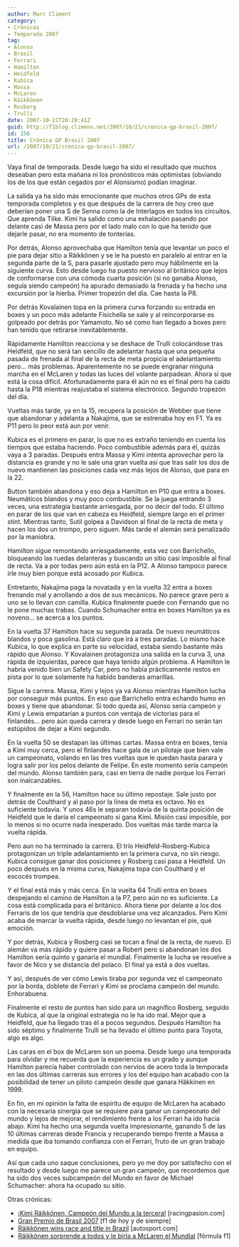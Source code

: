 ```yaml
---
author: Marc Climent
category:
- Crónicas
- Temporada 2007
tag:
- Alonso
- Brasil
- Ferrari
- Hamilton
- Heidfeld
- Kubica
- Massa
- McLaren
- Räikkönen
- Rosberg
- Trulli
date: 2007-10-21T20:20:41Z
guid: http://f1blog.climens.net/2007/10/21/cronica-gp-brasil-2007/
id: 156
title: Crónica GP Brasil 2007
url: /2007/10/21/cronica-gp-brasil-2007/
---
```


Vaya final de temporada. Desde luego ha sido el resultado que muchos deseaban pero esta mañana ni los pronósticos más optimistas (obviando los de los que están cegados por el Alonsismo) podían imaginar.

La salida ya ha sido más emocionante que muchos otros GPs de esta temporada completos y es que después de la carrera de hoy creo que deberían poner una S de Senna como la de Interlagos en todos los circuitos. Que aprenda Tilke. Kimi ha salido como una exhalación pasando por delante casi de Massa pero por el lado malo con lo que ha tenido que dejarle pasar, no era momento de tonterías.

Por detrás, Alonso aprovechaba que Hamilton tenía que levantar un poco el pie para dejar sitio a Räikkönen y se le ha puesto en paralelo al entrar en la segunda parte de la S, para pasarle ajustado pero muy hábilmente en la siguiente curva. Esto desde luego ha puesto nervioso al británico que lejos de conformarse con una cómoda cuarta posición (si no ganaba Alonso, seguía siendo campeón) ha apurado demasiado la frenada y ha hecho una excursión por la hierba. Primer tropezón del día. Cae hasta la P8.

Por detrás Kovalainen topa en la primera curva forzando su entrada en boxes y un poco más adelante Fisichella se sale y al reincorporarse es golpeado por detrás por Yamamoto. No sé como han llegado a boxes pero han tenido que retirarse inevitablemente.

Rápidamente Hamilton reacciona y se deshace de Trulli colocándose tras Heidfeld, que no será tan sencillo de adelantar hasta que una pequeña pasada de frenada al final de la recta de meta propicia el adelantamiento pero&#8230; más problemas. Aparentemente no se puede engranar ninguna marcha en el McLaren y todas las luces del volante parpadean. Ahora si que está la cosa difícil. Afortunadamente para él aún no es el final pero ha caído hasta la P18 mientras reajustaba el sistema electrónico. Segundo tropezón del día.

Vueltas más tarde, ya en la 15, recupera la posición de Webber que tiene que abandonar y adelanta a Nakajima, que se estrenaba hoy en F1. Ya es P11 pero lo peor está aun por venir.

Kubica es el primero en parar, lo que no es extraño teniendo en cuenta los tiempos que estaba haciendo. Poco combustible además para él, quizás vaya a 3 paradas. Después entra Massa y Kimi intenta aprovechar pero la distancia es grande y no le sale una gran vuelta así que tras salir los dos de nuevo mantienen las posiciones cada vez más lejos de Alonso, que para en la 22.

Button también abandona y eso deja a Hamilton en P10 que entra a boxes. Neumáticos blandos y muy poco combustible. Se la juega entrando 3 veces, una estrategia bastante arriesgada, por no decir del todo. El último en parar de los que van en cabeza es Heidfeld, siempre largo en el primer stint. Mientras tanto, Sutil golpea a Davidson al final de la recta de meta y hacen los dos un trompo, pero siguen. Más tarde el alemán será penalizado por la maniobra.

Hamilton sigue remontando arriesgadamente, esta vez con Barrichello, bloqueando las ruedas delanteras y buscando un sitio casi imposible al final de recta. Va a por todas pero aún está en la P12. A Alonso tampoco parece irle muy bien porque está acosado por Kubica.

Entretanto, Nakajima paga la novatada y en la vuelta 32 entra a boxes frenando mal y arrollando a dos de sus mecánicos. No parece grave pero a uno se lo llevan con camilla. Kubica finalmente puede con Fernando que no le pone muchas trabas. Cuando Schumacher entra en boxes Hamilton ya es noveno&#8230; se acerca a los puntos.

En la vuelta 37 Hamilton hace su segunda parada. De nuevo neumáticos blandos y poca gasolina. Está claro que irá a tres paradas. Lo mismo hace Kubica, lo que explica en parte su velocidad, estaba siendo bastante más rápido que Alonso. Y Kovalainen protagoniza una salida en la curva 3, una rápida de izquierdas, parece que haya tenido algún problema. A Hamilton le habría venido bien un Safety Car, pero no había prácticamente restos en pista por lo que solamente ha habido banderas amarillas.

Sigue la carrera. Massa, Kimi y lejos ya va Alonso mientras Hamilton lucha por conseguir más puntos. En eso que Barrichello entra echando humo en boxes y tiene que abandonar. Si todo queda así, Alonso sería campeón y Kimi y Lewis empatarían a puntos con ventaja de victorias para el finlandés&#8230; pero aún queda carrera y desde luego en Ferrari no serán tan estúpidos de dejar a Kimi segundo.

En la vuelta 50 se destapan las últimas cartas. Massa entra en boxes, tenía a Kimi muy cerca, pero el finlandés hace gala de un pilotaje que bien vale un campeonato, volando en las tres vueltas que le quedan hasta parara y logra salir por los pelos delante de Felipe. En este momento sería campeón del mundo. Alonso también para, casi en tierra de nadie porque los Ferrari son inalcanzables.

Y finalmente en la 56, Hamilton hace su último repostaje. Sale justo por detrás de Coulthard y al paso por la línea de meta es octavo. No es suficiente todavía. Y unos 46s le separan todavía de la quinta posición de Heidfeld que le daría el campeonato si gana Kimi. Misión casi imposible, por lo menos si no ocurre nada inesperado. Dos vueltas más tarde marca la vuelta rápida.

Pero aun no ha terminado la carrera. El trío Heidfeld-Rosberg-Kubica protagonizan un triple adelantamiento en la primera curva, no sin riesgo. Kubica consigue ganar dos posiciones y Rosberg casi pasa a Heidfeld. Un poco después en la misma curva, Nakajima topa con Coulthard y el escocés trompea.

Y el final está más y más cerca. En la vuelta 64 Trulli entra en boxes despejando el camino de Hamilton a la P7, pero aún no es suficiente. La cosa está complicada para el británico. Ahora tiene por delante a los dos Ferraris de los que tendría que desdoblarse una vez alcanzados. Pero Kimi acaba de marcar la vuelta rápida, desde luego no levantan el pie, qué emoción.

Y por detrás, Kubica y Rosberg casi se tocan a final de la recta, de nuevo. El alemán va más rápido y quiere pasar a Robert pero si abandonan los dos Hamilton sería quinto y ganaría el mundial. Finalmente la lucha se resuelve a favor de Nico y se distancia del polaco. El final ya está a dos vueltas.

Y así, después de ver cómo Lewis tiraba por segunda vez el campeonato por la borda, doblete de Ferrari y Kimi se proclama campeón del mundo. Enhorabuena.

Finalmente el resto de puntos han sido para un magnífico Rosberg, seguido de Kubica, al que la original estrategia no le ha ido mal. Mejor que a Heidfeld, que ha llegado tras él a pocos segundos. Después Hamilton ha sido séptimo y finalmente Trulli se ha llevado el último punto para Toyota, algo es algo.

Las caras en el box de McLaren son un poema. Desde luego una temporada para olvidar y me recuerda que la experiencia es un grado y aunque Hamilton parecía haber controlado con nervios de acero toda la temporada en las dos últimas carreras sus errores y los del equipo han acabado con la posibilidad de tener un piloto campeón desde que ganara Häkkinen en 1999.

En fin, en mi opinión la falta de espiritu de equipo de McLaren ha acabado con la necesaria sinergia que se requiere para ganar un campeonato del mundo y lejos de mejorar, el rendimiento frente a los Ferrari ha ido hacia abajo. Kimi ha hecho una segunda vuelta impresionante, ganando 5 de las 10 últimas carreras desde Francia y recuperando tiempo frente a Massa a medida que iba tomando confianza con el Ferrari, fruto de un gran trabajo en equipo.

Así que cada uno saque conclusiones, pero yo me doy por satisfecho con el resultado y desde luego me parece un gran campeón, que recordemos que ha sido dos veces subcampeón del Mundo en favor de Michael Schumacher: ahora ha ocupado su sitio.

Otras crónicas:

  * [¡Kimi Räikkönen, Campeón del Mundo a la tercera!](http://www.racingpasion.com/2007/10/21-kimi-raikkonen-campeon-del-mundo-a-la-tercera) [racingpasion.com]
  * [Gran Premio de Brasil 2007](http://f1dehoyydesiempre.blogspot.com/2007/10/gran-premio-de-brasil-2007.html) [f1 de hoy y de siempre]
  * [Räikkönen wins race and title in Brazil](http://www.autosport.com/news/report.php/id/63536) [autosport.com]
  * [Räikkönen sorprende a todos y le birla a McLaren el Mundial](http://www.formulaf1.es/80/raikkonen-sorprende-a-todos-y-le-birla-a-mclaren-el-mundial/) [fórmula f1]